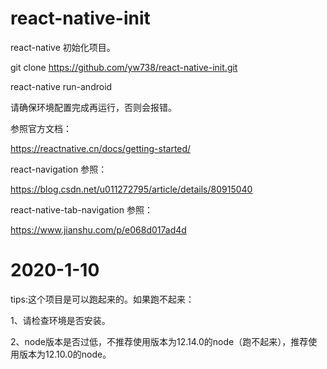 
# react-native-init

 react-native 初始化项目。
 
 git clone https://github.com/yw738/react-native-init.git
  
react-native run-android 
 
请确保环境配置完成再运行，否则会报错。

参照官方文档：

https://reactnative.cn/docs/getting-started/

react-navigation 参照：

https://blog.csdn.net/u011272795/article/details/80915040 

react-native-tab-navigation 参照：

https://www.jianshu.com/p/e068d017ad4d

# 2020-1-10

tips:这个项目是可以跑起来的。如果跑不起来：

1、请检查环境是否安装。

2、node版本是否过低，不推荐使用版本为12.14.0的node（跑不起来），推荐使用版本为12.10.0的node。
